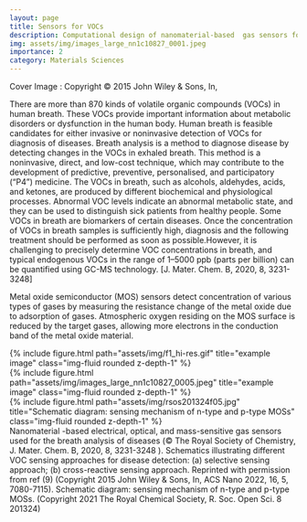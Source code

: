 ```yaml
---
layout: page
title: Sensors for VOCs
description: Computational design of nanomaterial-based  gas sensors for breath diagnosis
img: assets/img/images_large_nn1c10827_0001.jpeg
importance: 2
category: Materials Sciences
---
```


Cover Image : Copyright © 2015 John Wiley & Sons, In,

<!--- https://www.figaro.co.jp/en/movie/  -->


There are more than 870 kinds of volatile organic compounds (VOCs) in human breath. These VOCs provide important information about metabolic disorders or dysfunction in the human body. Human breath is  feasible candidates for either invasive or noninvasive detection of VOCs for diagnosis of diseases. Breath analysis is a method to diagnose disease by detecting changes in the VOCs in exhaled breath. This method is a noninvasive, direct, and low-cost technique, which may contribute to the development of predictive, preventive, personalised, and participatory (“P4”) medicine. The VOCs in breath, such as alcohols, aldehydes, acids, and ketones, are produced by different biochemical and physiological processes. Abnormal VOC levels indicate an abnormal metabolic state, and they can be used to distinguish sick patients from healthy people. Some VOCs in breath are biomarkers of certain diseases. Once the concentration of VOCs in breath samples is sufficiently high, diagnosis and the following treatment should be performed as soon as possible.However, it is challenging to precisely determine VOC concentrations in breath, and typical endogenous VOCs in the range of 1–5000 ppb (parts per billion) can be quantified using GC-MS technology. [J. Mater. Chem. B, 2020, 8, 3231-3248]  


Metal oxide semiconductor (MOS) sensors detect concentration of various types of gases by measuring the resistance change of the metal oxide due to adsorption of gases. Atmospheric oxygen residing on the MOS surface is reduced by the target gases, allowing more electrons in the conduction band of the metal oxide material.



<div class="row">
    <div class="col-sm mt-3 mt-md-0">
        {% include figure.html path="assets/img/f1_hi-res.gif" title="example image" class="img-fluid rounded z-depth-1" %}
    </div>
    <div class="col-sm mt-3 mt-md-0">
        {% include figure.html path="assets/img/images_large_nn1c10827_0005.jpeg" title="example image" class="img-fluid rounded z-depth-1" %}
    </div>
    <div class="col-sm mt-3 mt-md-0">
        {% include figure.html path="assets/img/rsos201324f05.jpg" title="Schematic diagram: sensing mechanism of n-type and p-type MOSs" class="img-fluid rounded z-depth-1" %}
    </div>
</div>
<div class="caption">
Nanomaterial -based electrical, optical, and mass-sensitive gas sensors used for the breath analysis of diseases (© The Royal Society of Chemistry, J. Mater. Chem. B, 2020, 8, 3231-3248 ). Schematics illustrating different VOC sensing approaches for disease detection: (a) selective sensing approach; (b) cross-reactive sensing approach. Reprinted with permission from ref (9) (Copyright 2015 John Wiley & Sons, In, ACS Nano 2022, 16, 5, 7080-7115).  Schematic diagram: sensing mechanism of n-type and p-type MOSs. (Copyright 2021 The Royal  Chemical Society,   R. Soc. Open Sci. 8 201324)
